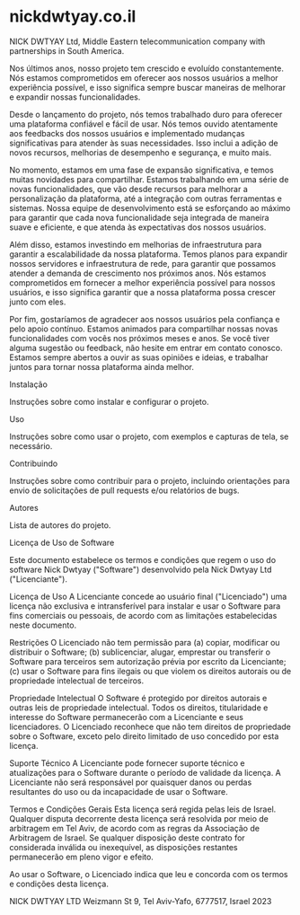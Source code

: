 # nickdwtyay.co.il
NICK DWTYAY Ltd, Middle Eastern telecommunication company with partnerships in South America.


Nos últimos anos, nosso projeto tem crescido e evoluído constantemente. Nós estamos comprometidos em oferecer aos nossos usuários a melhor experiência possível, e isso significa sempre buscar maneiras de melhorar e expandir nossas funcionalidades.

Desde o lançamento do projeto, nós temos trabalhado duro para oferecer uma plataforma confiável e fácil de usar. Nós temos ouvido atentamente aos feedbacks dos nossos usuários e implementado mudanças significativas para atender às suas necessidades. Isso inclui a adição de novos recursos, melhorias de desempenho e segurança, e muito mais.

No momento, estamos em uma fase de expansão significativa, e temos muitas novidades para compartilhar. Estamos trabalhando em uma série de novas funcionalidades, que vão desde recursos para melhorar a personalização da plataforma, até a integração com outras ferramentas e sistemas. Nossa equipe de desenvolvimento está se esforçando ao máximo para garantir que cada nova funcionalidade seja integrada de maneira suave e eficiente, e que atenda às expectativas dos nossos usuários.

Além disso, estamos investindo em melhorias de infraestrutura para garantir a escalabilidade da nossa plataforma. Temos planos para expandir nossos servidores e infraestrutura de rede, para garantir que possamos atender a demanda de crescimento nos próximos anos. Nós estamos comprometidos em fornecer a melhor experiência possível para nossos usuários, e isso significa garantir que a nossa plataforma possa crescer junto com eles.

Por fim, gostaríamos de agradecer aos nossos usuários pela confiança e pelo apoio contínuo. Estamos animados para compartilhar nossas novas funcionalidades com vocês nos próximos meses e anos. Se você tiver alguma sugestão ou feedback, não hesite em entrar em contato conosco. Estamos sempre abertos a ouvir as suas opiniões e ideias, e trabalhar juntos para tornar nossa plataforma ainda melhor.

Instalação

Instruções sobre como instalar e configurar o projeto.

Uso

Instruções sobre como usar o projeto, com exemplos e capturas de tela, se necessário.

Contribuindo

Instruções sobre como contribuir para o projeto, incluindo orientações para envio de solicitações de pull requests e/ou relatórios de bugs.

Autores

Lista de autores do projeto.

Licença de Uso de Software

Este documento estabelece os termos e condições que regem o uso do software Nick Dwtyay ("Software") desenvolvido pela Nick Dwtyay Ltd ("Licenciante").

Licença de Uso
A Licenciante concede ao usuário final ("Licenciado") uma licença não exclusiva e intransferível para instalar e usar o Software para fins comerciais ou pessoais, de acordo com as limitações estabelecidas neste documento.

Restrições
O Licenciado não tem permissão para (a) copiar, modificar ou distribuir o Software; (b) sublicenciar, alugar, emprestar ou transferir o Software para terceiros sem autorização prévia por escrito da Licenciante; (c) usar o Software para fins ilegais ou que violem os direitos autorais ou de propriedade intelectual de terceiros.

Propriedade Intelectual
O Software é protegido por direitos autorais e outras leis de propriedade intelectual. Todos os direitos, titularidade e interesse do Software permanecerão com a Licenciante e seus licenciadores. O Licenciado reconhece que não tem direitos de propriedade sobre o Software, exceto pelo direito limitado de uso concedido por esta licença.

Suporte Técnico
A Licenciante pode fornecer suporte técnico e atualizações para o Software durante o período de validade da licença. A Licenciante não será responsável por quaisquer danos ou perdas resultantes do uso ou da incapacidade de usar o Software.

Termos e Condições Gerais
Esta licença será regida pelas leis de Israel. Qualquer disputa decorrente desta licença será resolvida por meio de arbitragem em Tel Aviv, de acordo com as regras da Associação de Arbitragem de Israel. Se qualquer disposição deste contrato for considerada inválida ou inexequível, as disposições restantes permanecerão em pleno vigor e efeito.

Ao usar o Software, o Licenciado indica que leu e concorda com os termos e condições desta licença.

 NICK DWTYAY LTD
 Weizmann St 9, Tel Aviv-Yafo, 6777517, Israel
 2023

